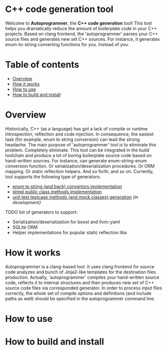 # C++ code generation tool
Welcome to **Autoprogrammer**, the **C++ code generation** tool!
This tool helps you dramatically reduce the amount of boilerplate code in your C++ projects. Based on clang frontend, the 'autoprogrammer' parses your C++ source files and generates new set C++ sources. For instance, it generates enum-to-string converting functions for you. Instead of you.

# Table of contents
- [Overview](#overview) 
- [How it works](#how-it-works) 
- [How to use](#how-to-use) 
- [How to build and install](#how-to-build-and-install)

# Overview
Historically, C++ (as a language) has got a lack of compile or runtime introspection, reflection and code injection. In consequence, the easiest task (for example, enum to string conversion) can lead the strong headache. The main purpose of 'autoprogrammer' tool is to eliminate this problem. Completely eliminate. This tool can be integrated in the build toolchain and produce a lot of boring boilerplate source code based on hand-written sources. For instance, can generate enum-string-enum conversion function. Or serialization/deserialization procedures. Or ORM mapping. Or static reflection helpers. And so forth, and so on. Currently, tool supports the following type of generators:
- [enum to string (and back) convertors implementation](https://github.com/flexferrum/autoprogrammer/wiki/Enum-to-string-converter)
- [pImpl public class methods implementation](https://github.com/flexferrum/autoprogrammer/wiki/pImpl-implementation-generator)
- [unit test testcase methods (and mock classes) generation](https://github.com/flexferrum/autoprogrammer/wiki/Unit-tests-support-generator) _(in development)_

TODO list of generators to support:
- Serialization/deserialization for boost and llvm::yaml
- SQLite ORM
- Helper implementations for popular static reflection libs

# How it works
Autoprogrammer is a clang-based tool. It uses clang frontend for source code analyzes and bunch of Jinja2-like templates for the destination files production. Actually, 'autoprogrammer' compiles your hand-written source code, reflects it to internal structures and then produces new set of C++ source code files via corresponded generator.
In order to process input files correctly, the whole set of compile options and definitions (and include paths as well) should be specified in the autoprogrammer command line.

# How to use

# How to build and install
